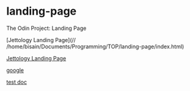 # landing-page
The Odin Project: Landing Page

[Jettology Landing Page](// /home/bisain/Documents/Programming/TOP/landing-page/index.html)

[Jettology Landing Page](file:///home/bisain/Documents/Programming/TOP/landing-page/index.html)


[google](https://google.com)

[test doc](///home/bisain/Documents/test.txt)


